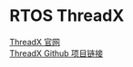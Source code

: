 # RTOS ThreadX
[ThreadX 官网](https://azure.microsoft.com/zh-cn/services/rtos/)<br>
[ThreadX Github 项目链接](https://github.com/azure-rtos)<br>
